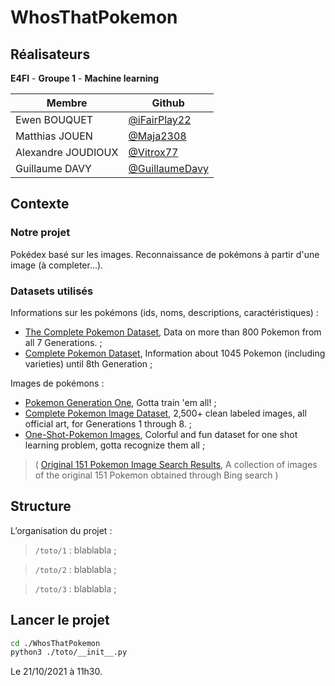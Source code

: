 # WhosThatPokemon 

## Réalisateurs

**E4FI** - **Groupe 1** - **Machine learning**

| Membre                | Github                                             |
|-----------------------|----------------------------------------------------|
| Ewen BOUQUET          | [@iFairPlay22](https://github.com/iFairPlay22)     |
| Matthias JOUEN        | [@Maja2308](https://github.com/Maja2308)           |
| Alexandre JOUDIOUX    | [@Vitrox77](https://github.com/Vitrox77)           |
| Guillaume DAVY        | [@GuillaumeDavy](https://github.com/GuillaumeDavy) |

## Contexte

### Notre projet

Pokédex basé sur les images.
Reconnaissance de pokémons à partir d'une image (à completer...).

### Datasets utilisés

Informations sur les pokémons (ids, noms, descriptions, caractéristiques) :
 - [The Complete Pokemon Dataset](https://www.kaggle.com/rounakbanik/pokemon/version/1?select=pokemon.csv), Data on more than 800 Pokemon from all 7 Generations. ;
 - [Complete Pokemon Dataset](https://www.kaggle.com/mariotormo/complete-pokemon-dataset-updated-090420), Information about 1045 Pokemon (including varieties) until 8th Generation ;
 
Images de pokémons :
 - [Pokemon Generation One](https://www.kaggle.com/thedagger/pokemon-generation-one), Gotta train 'em all! ;
 - [Complete Pokemon Image Dataset](https://www.kaggle.com/hlrhegemony/pokemon-image-dataset), 2,500+ clean labeled images, all official art, for Generations 1 through 8. ;
 - [One-Shot-Pokemon Images](https://www.kaggle.com/aaronyin/oneshotpokemon), Colorful and fun dataset for one shot learning problem, gotta recognize them all ;
> ( [Original 151 Pokemon Image Search Results](https://www.kaggle.com/brkurzawa/original-150-pokemon-image-search-results), A collection of images of the original 151 Pokemon obtained through Bing search )

## Structure 

L’organisation du projet :

> `/toto/1` : blablabla ;

> `/toto/2` : blablabla ;

> `/toto/3` : blablabla ;

## Lancer le projet

```bash
cd ./WhosThatPokemon
python3 ./toto/__init__.py
```

Le 21/10/2021 à 11h30.